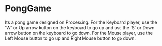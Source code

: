 # PongGame
Its a pong game designed on Processing.
For the Keyboard player, use the 'W' or Up arrow button on the keyboard to go up and use the 'S'  or Down arrow button on the keyboard to go down.
For the Mouse player, use the Left Mouse button to go up and Right Mouse button to go down.
